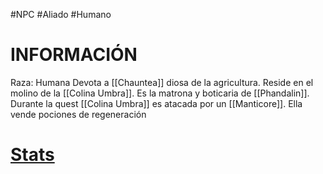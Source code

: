 #NPC #Aliado #Humano 
# INFORMACIÓN
Raza: Humana
Devota a [[Chauntea]] diosa de la agricultura.
Reside en el molino de la [[Colina Umbra]].
Es la matrona y boticaria de [[Phandalin]].
Durante la quest [[Colina Umbra]] es atacada por un [[Manticore]].
Ella vende pociones de regeneración

# [Stats](https://5e.tools/bestiary.html#commoner_mm)